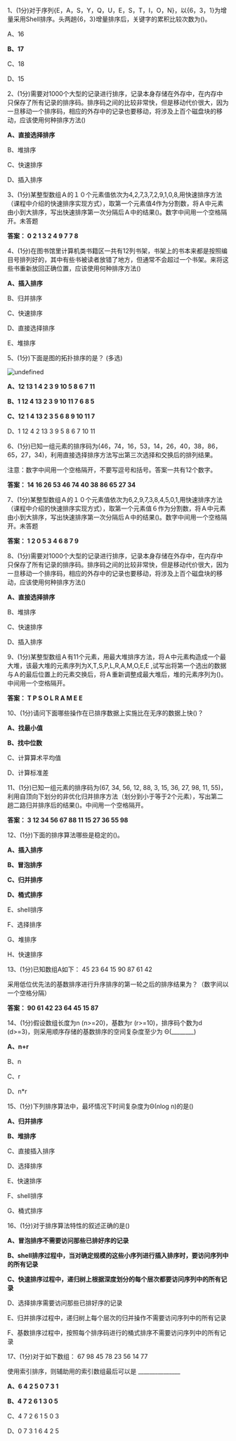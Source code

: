 1、(1分)对于序列{E，A，S，Y，Q，U，E，S，T，I，O，N}，以{6，3，1}为增量采用Shell排序。头两趟{6，3}增量排序后，关键字的累积比较次数为()。

 A、16
 
 **B、17**
 
 C、18
 
 D、15
 
2、(1分)需要对1000个大型的记录进行排序，记录本身存储在外存中，在内存中只保存了所有记录的排序码。排序码之间的比较非常快，但是移动代价很大，因为一旦移动一个排序码，相应的外存中的记录也要移动，将涉及上百个磁盘块的移动，应该使用何种排序方法()

 **A、直接选择排序**
 
 B、堆排序
 
 C、快速排序
 
 D、插入排序
 
3、(1分)某整型数组Ａ的１０个元素值依次为4,2,7,3,7,2,9,1,0,8,用快速排序方法（课程中介绍的快速排序实现方式），取第一个元素值4作为分割数，将Ａ中元素由小到大排序，写出快速排序第一次分隔后Ａ中的结果()。数字中间用一个空格隔开。未答题


**答案： 0 2 1 3 2 4 9 7 7 8**

4、(1分)在图书馆里计算机类书籍区一共有12列书架，书架上的书本来都是按照编目号排列好的，其中有些书被读者放错了地方，但通常不会超过一个书架。来将这些书重新放回正确位置，应该使用何种排序方法()

 **A、插入排序**
 
 B、归并排序
 
 C、快速排序
 
 D、直接选择排序
 
 E、堆排序
 
5、(1分)下面是图的拓扑排序的是？ (多选)

![undefined](http://ww1.sinaimg.cn/large/006ocvumgy1g75tcva46yj30as0713yu.jpg)

 **A、12 13 1 4 2 3 9 10 5 8 6 7 11**
 
 **B、1 12 4 13 2 3 9 10 11 7 6 8 5**
 
 **C、12 1 4 13 2 3 5 6 8 9 10 11 7**
 
 D、1 12 4 2 13 3 9 5 8 6 7 10 11

6、(1分)已知一组元素的排序码为(46，74，16，53，14，26，40，38，86，65，27，34)，利用直接选择排序方法写出第三次选择和交换后的排列结果。

注意：数字中间用一个空格隔开，不要写逗号和括号。答案一共有12个数字。

**答案： 14 16 26 53 46 74 40 38 86 65 27 34**

7、(1分)某整型数组Ａ的１０个元素值依次为6,2,9,7,3,8,4,5,0,1,用快速排序方法（课程中介绍的快速排序实现方式），取第一个元素值６作为分割数，将Ａ中元素由小到大排序，写出快速排序第一次分隔后Ａ中的结果()。数字中间用一个空格隔开。未答题

**答案： 1 2 0 5 3 4 6 8 7 9**

8、(1分)需要对1000个大型的记录进行排序，记录本身存储在外存中，在内存中只保存了所有记录的排序码。排序码之间的比较非常快，但是移动代价很大，因为一旦移动一个排序码，相应的外存中的记录也要移动，将涉及上百个磁盘块的移动，应该使用何种排序方法()

 **A、直接选择排序**
 
 B、堆排序
 
 C、快速排序
 
 D、插入排序
 
9、(1分)某整型数组Ａ有11个元素，用最大堆排序方法，将Ａ中元素构造成一个最大堆，该最大堆的元素序列为X,T,S,P,L,R,A,M,O,E,E ,试写出将第一个选出的数据与Ａ的最后位置上的元素交换后，将Ａ重新调整成最大堆后，堆的元素序列为()。中间用一个空格隔开。

**答案： T P S O L R A M E E**

10、(1分)请问下面哪些操作在已排序数据上实施比在无序的数据上快()？

 **A、找最小值**
 
 **B、找中位数**
 
 C、计算算术平均值
 
 D、计算标准差
 
11、(1分)已知一组元素的排序码为(67, 34, 56, 12, 88, 3, 15, 36, 27, 98, 11, 55)，利用自顶向下划分的非优化归并排序方法（划分到小于等于2个元素），写出第二趟二路归并排序后的结果()。中间用一个空格隔开。

**答案： 3 12 34 56 67 88 11 15 27 36 55 98**

12、(1分)下面的排序算法哪些是稳定的()。

 **A、插入排序**
 
 **B、冒泡排序**
 
 **C、归并排序**
 
 **D、桶式排序**
 
 E、shell排序
 
 F、选择排序
 
 G、堆排序
 
 H、快速排序

13、(1分)已知数组A如下： 45 23 64 15 90 87 61 42

采用低位优先法的基数排序进行升序排序的第一轮之后的排序结果为？（数字间以一个空格分隔）

**答案： 90 61 42 23 64 45 15 87**

14、(1分)假设数组长度为n (n>=20)，基数为r (r>=10)，排序码个数为d (d>=3)，则采用顺序存储的基数排序的空间复杂度至少为 Θ(________)

 **A、n+r**
 
 B、n
 
 C、r
 
 D、n*r

15、(1分)下列排序算法中，最坏情况下时间复杂度为Θ(nlog n)的是()

 **A、归并排序**
 
 **B、堆排序**
 
 C、直接插入排序
 
 D、选择排序
 
 E、快速排序
 
 F、shell排序
 
 G、桶式排序
 
16、(1分)对于排序算法特性的叙述正确的是()

 **A、冒泡排序不需要访问那些已排好序的记录**
 
 **B、shell排序过程中，当对确定规模的这些小序列进行插入排序时，要访问序列中的所有记录**
 
 **C、快速排序过程中，递归树上根据深度划分的每个层次都要访问序列中的所有记录**
 
 D、选择排序需要访问那些已排好序的记录
 
 E、归并排序过程中，递归树上每个层次的归并操作不需要访问序列中的所有记录
 
 F、基数排序过程中，按照每个排序码进行的桶式排序不需要访问序列中的所有记录
 
17、(1分)对于如下数组：
67 98 45 78 23 56 14 77

使用索引排序，则辅助用的索引数组最后可以是 _______________

 **A、6 4 2 5 0 7 3 1**
 
 **B、4 7 2 6 1 3 0 5**
 
 C、4 7 2 6 1 5 0 3
 
 D、0 7 3 1 6 4 2 5
